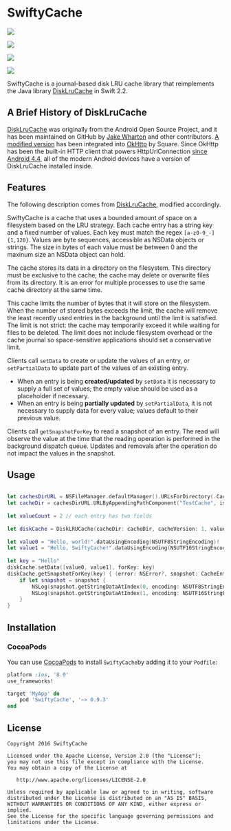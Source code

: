 SwiftyCache
==============
<p align="center">

<a href="https://travis-ci.org/SwiftyCache/SwiftyCache"><img src="https://img.shields.io/travis/SwiftyCache/SwiftyCache/master.svg"></a>

<a href="http://cocoadocs.org/docsets/SwiftyCache"><img src="https://img.shields.io/cocoapods/v/SwiftyCache.svg?style=flat"></a>

<a href="https://raw.githubusercontent.com/SwiftyCache/SwiftyCache/master/LICENSE"><img src="https://img.shields.io/cocoapods/l/SwiftyCache.svg?style=flat"></a>

<a href="http://cocoadocs.org/docsets/SwiftyCache"><img src="https://img.shields.io/cocoapods/p/SwiftyCache.svg?style=flat"></a>

</p>

SwiftyCache is a journal-based disk LRU cache library that reimplements the Java
library [DiskLruCache](https://github.com/JakeWharton/DiskLruCache) in Swift 2.2.

## A Brief History of DiskLruCache
[DiskLruCache](https://github.com/JakeWharton/DiskLruCache) was originally from the
Android Open Source Project, and it has been maintained on GitHub by [Jake Wharton](https://github.com/JakeWharton) and other contributors. [A modified version](https://github.com/square/okhttp/blob/master/okhttp/src/main/java/okhttp3/internal/DiskLruCache.java)
has been integrated into [OkHttp](http://square.github.io/okhttp/) by Square. Since
OkHttp has been the built-in HTTP client that powers HttpUrlConnection [since Android
 4.4](https://packetzoom.com/blog/which-android-http-library-to-use.html), all of
the modern Android devices have a version of DiskLruCache installed inside.

## Features

The following description comes from [DiskLruCache](https://github.com/JakeWharton/DiskLruCache),
modified accordingly.

SwiftyCache is a cache that uses a bounded amount of space on a filesystem based
on the LRU strategy. Each cache entry has a string key and a fixed number of values.
Each key must match the regex `[a-z0-9_-]{1,120}`. Values are byte sequences,
accessible as NSData objects or strings. The size in bytes of each value must be
between 0 and the maxinum size an NSData object can hold.

The cache stores its data in a directory on the filesystem. This directory must
be exclusive to the cache; the cache may delete or overwrite files from its
directory. It is an error for multiple processes to use the same cache
directory at the same time.

This cache limits the number of bytes that it will store on the filesystem. When
the number of stored bytes exceeds the limit, the cache will remove the least recently
used entries in the background until the limit is satisfied. The limit is not
strict: the cache may temporarily exceed it while waiting for files to be
deleted. The limit does not include filesystem overhead or the cache journal so
space-sensitive applications should set a conservative limit.

Clients call `setData` to create or update the values of an entry, or `setPartialData`
to update part of the values of an existing entry.

 *  When an entry is being **created/updated** by `setData` it is necessary to
 supply a full set of values; the empty value should be used as a placeholder
 if necessary.
 *  When an entry is being **partially updated** by `setPartialData`, it is not
 necessary to supply data for every value; values default to their previous value.

Clients call `getSnapshotForKey` to read a snapshot of an entry. The read will 
observe the value at the time that the reading operation is performed in the
background dispatch queue. Updates and removals after the operation do not impact
the values in the snapshot.

## Usage

```swift

let cachesDirURL = NSFileManager.defaultManager().URLsForDirectory(.CachesDirectory, inDomains: .UserDomainMask)[0]
let cacheDir = cachesDirURL.URLByAppendingPathComponent("TestCache", isDirectory: true).path!
        
let valueCount = 2 // each entry has two fields
        
let diskCache = DiskLRUCache(cacheDir: cacheDir, cacheVersion: 1, valueCount: valueCount, maxSize: 1024*1024*2)
        
let value0 = "Hello, world!".dataUsingEncoding(NSUTF8StringEncoding)!
let value1 = "Hello, SwiftyCache!".dataUsingEncoding(NSUTF16StringEncoding)!
        
let key = "Hello"
diskCache.setData([value0, value1], forKey: key)
diskCache.getSnapshotForKey(key) { (error: NSError?, snapshot: CacheEntrySnapshot?) in
    if let snapshot = snapshot {
        NSLog(snapshot.getStringDataAtIndex(0, encoding: NSUTF8StringEncoding)!)
        NSLog(snapshot.getStringDataAtIndex(1, encoding: NSUTF16StringEncoding)!)
    }
}

```

## Installation

### CocoaPods

You can use [CocoaPods](http://cocoapods.org/) to install `SwiftyCache`by adding it
to your `Podfile`:

```ruby
platform :ios, '8.0'
use_frameworks!

target 'MyApp' do
	pod 'SwiftyCache', '~> 0.9.3'
end
```

## License

    Copyright 2016 SwiftyCache

    Licensed under the Apache License, Version 2.0 (the "License");
    you may not use this file except in compliance with the License.
    You may obtain a copy of the License at

       http://www.apache.org/licenses/LICENSE-2.0

    Unless required by applicable law or agreed to in writing, software
    distributed under the License is distributed on an "AS IS" BASIS,
    WITHOUT WARRANTIES OR CONDITIONS OF ANY KIND, either express or implied.
    See the License for the specific language governing permissions and
    limitations under the License.
